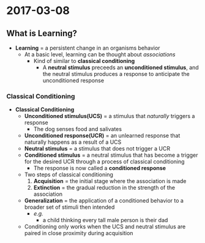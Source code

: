 # 2017-03-08

## What is Learning?
- **Learning** = a persistent change in an organisms behavior
    * At a basic level, learning can be thought about *associations*
        + Kind of similar to **classical conditioning**
            * A **neutral stimulus** preceeds an **unconditioned stimulus**, and the neutral stimulus produces a response to anticipate the unconditioned response

### Classical Conditioning
- **Classical Conditioning**
    * **Unconditioned stimulus(UCS)** = a stimulus that *naturally* triggers a response
        + The dog senses food and salivates
    * **Unconditioned response(UCR)** = an unlearned response that naturally happens as a result of a UCS
    * **Neutral stimulus** = a stimulus that does not trigger a UCR
    * **Conditioned stimulus** = a neutral stimulus that has become a trigger for the desired UCR through a process of classical conditioning
        + The response is now called a **conditioned response**
    * Two steps of classical conditioning
        1. **Acquisition** = the initial stage where the association is made
        2. **Extinction** = the gradual reduction in the strength of the association
    * **Generalization** = the application of a conditioned behavior to a broader set of stimuli then intended
        + *e.g.*
            - a child thinking every tall male person is their dad
    * Conditioning only works when the UCS and neutral stimulus are paired in close proximity during acquisition
